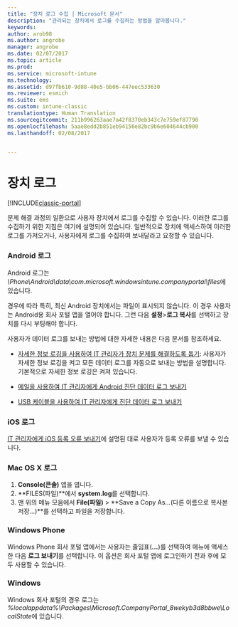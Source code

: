 ```yaml
---
title: "장치 로그 수집 | Microsoft 문서"
description: "관리되는 장치에서 로그를 수집하는 방법을 알아봅니다."
keywords: 
author: arob98
ms.author: angrobe
manager: angrobe
ms.date: 02/07/2017
ms.topic: article
ms.prod: 
ms.service: microsoft-intune
ms.technology: 
ms.assetid: d97fb610-9d88-40e5-bb06-447eec533630
ms.reviewer: esmich
ms.suite: ems
ms.custom: intune-classic
translationtype: Human Translation
ms.sourcegitcommit: 211b996263aae7a42f8370eb343c7e759ef87790
ms.openlocfilehash: 5aae8edd2b851eb94156e82bc9b6e604644cb900
ms.lasthandoff: 02/08/2017


---
```


# <a name="device-logs"></a>장치 로그

[!INCLUDE[classic-portal](../includes/classic-portal.md)]

문제 해결 과정의 일환으로 사용자 장치에서 로그를 수집할 수 있습니다. 이러한 로그를 수집하기 위한 지침은 여기에 설명되어 있습니다. 일반적으로 장치에 액세스하여 이러한 로그를 가져오거나, 사용자에게 로그를 수집하여 보내달라고 요청할 수 있습니다.

### <a name="android-logs"></a>Android 로그
Android 로그는 *<Android Device>\Phone\Android\data\com.microsoft.windowsintune.companyportal\files*에 있습니다.

경우에 따라 특히, 최신 Android 장치에서는 파일이 표시되지 않습니다. 이 경우 사용자는 Android용 회사 포털 앱을 열어야 합니다. 그런 다음 **설정**>**로그 복사**를 선택하고 장치를 다시 부팅해야 합니다.

사용자가 데이터 로그를 보내는 방법에 대한 자세한 내용은 다음 문서를 참조하세요.

- [자세한 정보 로깅을 사용하여 IT 관리자가 장치 문제를 해결하도록 돕기](/intune/enduser/use-verbose-logging-to-help-your-it-administrator-fix-device-issues-android): 사용자가 자세한 정보 로깅을 켜고 모든 데이터 로그를 자동으로 보내는 방법을 설명합니다. 기본적으로 자세한 정보 로깅은 켜져 있습니다.

- [메일을 사용하여 IT 관리자에게 Android 진단 데이터 로그 보내기](/intune/enduser/send-logs-to-your-it-admin-by-email-android)

- [USB 케이블을 사용하여 IT 관리자에게 진단 데이터 로그 보내기](/intune/enduser/send-diagnostic-data-logs-to-your-it-administrator-using-a-usb-cable-android)

### <a name="ios-logs"></a>iOS 로그

[IT 관리자에게 iOS 등록 오류 보내기](/intune/enduser/send-errors-to-your-it-admin-ios)에 설명된 대로 사용자가 등록 오류를 보낼 수 있습니다.

### <a name="mac-os-x-logs"></a>Mac OS X 로그

1. **Console(콘솔)** 앱을 엽니다.
2. **FILES(파일)**에서 **system.log**를 선택합니다.
3. 맨 위의 메뉴 모음에서 **File(파일)** > **Save a Copy As…(다른 이름으로 복사본 저장…)**를 선택하고 파일을 저장합니다.

### <a name="windows-phone"></a>Windows Phone

Windows Phone 회사 포털 앱에서는 사용자는 줄임표(**...**)를 선택하여 메뉴에 액세스한 다음 **로그 보내기**를 선택합니다. 이 옵션은 회사 포털 앱에 로그인하기 전과 후에 모두 사용할 수 있습니다.

### <a name="windows"></a>Windows

Windows 회사 포털의 경우 로그는 *%localappdata%\Packages\Microsoft.CompanyPortal_8wekyb3d8bbwe\LocalState*에 있습니다.

